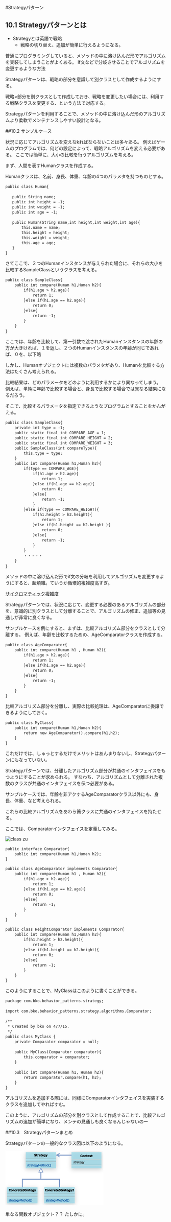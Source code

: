 #Strategyパターン
## 10.1 Strategyパターンとは

- Strategyとは英語で戦略
	- 戦略の切り替え、追加が簡単に行えるようになる。
	

普通にプログラミングしていると、メソッドの中に溶け込んだ形でアルゴリズムを実装してしまうことがよくある。
if文などで分岐させることでアルゴリズムを変更するような方法

Strategyパターンは、戦略の部分を意識して別クラスとして作成するようにする。

戦略×部分を別クラスとして作成しておき、戦略を変更したい場合には、利用する戦略クラスを変更する、という方法で対応する。

 Strategyパターンを利用することで、メソッドの中に溶け込んだ形のアルゴリズムより柔軟でメンテナンスしやすい設計となる。
 
 
 ##10.2 サンプルケース
 
 状況に応じてアルゴリズムを変えなkればならないことは多々ある。
 例えばゲームのプログラムでは、何どの設定によって、戦略アルゴリズムを変える必要がある。
 ここでは簡単に、大小の比較を行うアルゴリズムを考える。
 
 まず、人間を表すHumanクラスを作成する。
 
 Humanクラスは、名前、身長、体重、年齢の4つのパラメタを持つものとする。
 
 
 ```
 public class Human{
 
    public String name;
    public int height = -1;
    public int weight = -1;
    public int age = -1;
 
    public Human(String name,int height,int weight,int age){
        this.name = name;
        this.height = height;
        this.weight = weight;
        this.age = age;
    }
}
 ```
 
 
 さてここで、２つのHumanインスタンスが与えられた場合に、それらの大小を比較するSampleClassというクラスを考える。
 
```
public class SampleClass{
    public int compare(Human h1,Human h2){
        if(h1.age > h2.age){
            return 1;
        }else if(h1.age == h2.age){
            return 0;
        }else{
            return -1;
        }
    }
}　
```

ここでは、年齢を比較して、第一引数で渡されたHumanインスタンスの年齢の方が大きければ、１を返し、２つのHumanインスタンスの年齢が同じであれば、０を、以下略

しかし、Humanオブジェクトには複数のパラメタがあり、Humanを比較する方法はたくさん考えられる。

比較結果は、どのパラメータをどのように利用するかにより異なってしまう。
例えば、単純に年齢で比較する場合と、身長で比較する場合では異なる結果になるだろう。


そこで、比較するパラメータを指定できるようなプログラムとすることをかんがえる。

```
public class SampleClass{
    private int type = -1;
    public static final int COMPARE_AGE = 1;
    public static final int COMPARE_HEIGHT = 2;
    public static final int COMPARE_WEIGHT = 3;
    public SampleClass(int compareType){
        this.type = type;
    }
    public int compare(Human h1,Human h2){
        if(type == COMPARE_AGE){
            if(h1.age > h2.age){
                return 1;
            }else if(h1.age == h2.age){
                return 0;
            }else{
                return -1;
            }
        }else if(type == COMPARE_HEIGHT){
            if(h1.height > h2.height){
                return 1;
            }else if(h1.height == h2.height ){
                return 0;
            }else{
                return -1;
            }
        }
        ・・・・・
    }
}　
``` 

メソッドの中に溶け込んだ形でif文の分岐を利用してアルゴリズムを変更するようにすると、超煩雑。ていうか循環的複雑度高すぎ。

[サイクロマティック複雑度](http://ja.wikipedia.org/wiki/循環的複雑度)

Strategyパターンでは、状況に応じて、変更する必要のあるアルゴリズムの部分を、意識的に別クラスとして分離することで、アルゴリズムの修正、追加等の見通しが非常に良くなる。

サンプルケースを例にすると、まずは、比較アルゴリズム部分をクラスとして分離する。
例えば、年齢を比較するための、AgeComparatorクラスを作成する。

```
public class AgeComparator{
    public int compare(Human h1 , Human h2){
        if(h1.age > h2.age){
            return 1;
        }else if(h1.age == h2.age){
            return 0;
        }else{
            return -1;
        }
    }
}
```

比較アルゴリズム部分を分離し、実際の比較処理は、AgeComparatorに委譲できるようにしておく。

```
public class MyClass{
    public int compare(Human h1,Human h2){
        return new AgeComparator().compare(h1,h2);
    }
}
```


これだけでは、しゅっとするだけでメリットはあんまりないし、Strategyパターンにもなっていない。

Strategyパターンでは、分離したアルゴリズム部分が共通のインタフェイスをもつようにすることが求められる。
すなわち、アルゴリズムとして分離された複数のクラスが共通のインタフェイスを保つ必要がある。

サンプルケースでは、年齢を非アクするAgeComparatorクラス以外にも、身長、体重、など考えられる。

これらの比較アルゴリズムをあわら簀クラスに共通のインタフェイスを持たせる。

ここでは、Comparatorインタフェイスを定義してみる。

![class zu](../img/strategy/strategy1.gif)



```
public interface Comparator{
    public int compare(Human h1,Human h2);
}
```

```
public class AgeComparator implements Comparator{
    public int compare(Human h1 , Human h2){
        if(h1.age > h2.age){
            return 1;
        }else if(h1.age == h2.age){
            return 0;
        }else{
            return -1;
        }
    }
}             
```

```
public class HeightComparator implements Comparator{
    public int compare(Human h1,Human h2){
        if(h1.height > h2.height){
            return 1;
        }else if(h1.height == h2.height){
            return 0;
        }else{
            return -1;
        }
    }
}
```


このようにすることで、MyClassはこのように書くことができる。


```
package com.bko.behavior_patterns.strategy;

import com.bko.behavior_patterns.strategy.algorithms.Comparator;

/**
 * Created by bko on 4/7/15.
 */
public class MyClass {
    private Comparator comparator = null;

    public MyClass(Comparator comparator){
        this.comparator = comparator;
    }

    public int compare(Human h1, Human h2){
        return comparator.compare(h1, h2);
    }
}

```


アルゴリズムを追加する際には、同様にComparatorインタフェイスを実装するクラスを追加してやればすむ。

このように、アルゴリズムの部分を別クラスとして作成することで、比較アルゴリズムの追加が簡単になり、メンテの見通しも良くなるんじゃないのー


##10.3　Strategyパターンまとめ

Strategyパターンの一般的なクラス図は以下のようになる。

![class](../img/strategy/strategy2.gif)

単なる関数オブジェクト？？
たしかに。





 
 
 
 
 